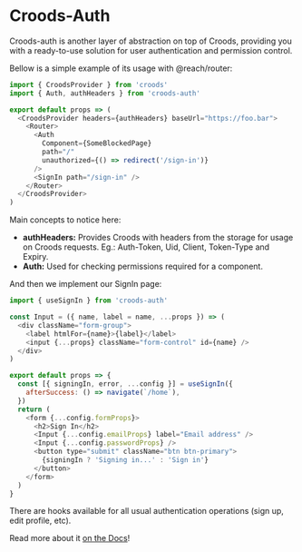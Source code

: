 # Croods-Auth

Croods-auth is another layer of abstraction on top of Croods, providing you with a ready-to-use solution for user authentication and permission control.

Bellow is a simple example of its usage with @reach/router:

```js
import { CroodsProvider } from 'croods'
import { Auth, authHeaders } from 'croods-auth'

export default props => (
  <CroodsProvider headers={authHeaders} baseUrl="https://foo.bar">
    <Router>
      <Auth
        Component={SomeBlockedPage}
        path="/"
        unauthorized={() => redirect('/sign-in')}
      />
      <SignIn path="/sign-in" />
    </Router>
  </CroodsProvider>
)
```

Main concepts to notice here:

- **authHeaders:** Provides Croods with headers from the storage for usage on Croods requests. Eg.: Auth-Token, Uid, Client, Token-Type and Expiry.
- **Auth:** Used for checking permissions required for a component.

And then we implement our SignIn page:

```js
import { useSignIn } from 'croods-auth'

const Input = ({ name, label = name, ...props }) => (
  <div className="form-group">
    <label htmlFor={name}>{label}</label>
    <input {...props} className="form-control" id={name} />
  </div>
)

export default props => {
  const [{ signingIn, error, ...config }] = useSignIn({
    afterSuccess: () => navigate(`/home`),
  })
  return (
    <form {...config.formProps}>
      <h2>Sign In</h2>
      <Input {...config.emailProps} label="Email address" />
      <Input {...config.passwordProps} />
      <button type="submit" className="btn btn-primary">
        {signingIn ? 'Signing in...' : 'Sign in'}
      </button>
    </form>
  )
}
```

There are hooks available for all usual authentication operations (sign up, edit profile, etc).

Read more about it [on the Docs](https://croods.netlify.com/docs/cauth-intro)!
